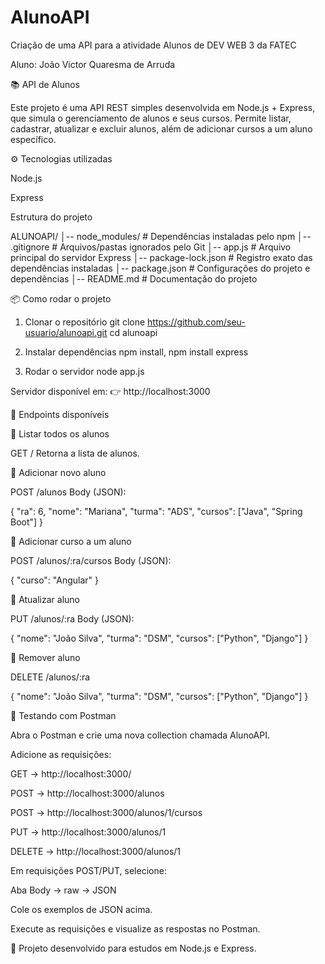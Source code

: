# AlunoAPI
Criação de uma API para a atividade Alunos de DEV WEB 3 da FATEC

Aluno: João Victor Quaresma de Arruda

📚 API de Alunos

Este projeto é uma API REST simples desenvolvida em Node.js + Express, que simula o gerenciamento de alunos e seus cursos.
Permite listar, cadastrar, atualizar e excluir alunos, além de adicionar cursos a um aluno específico.

⚙️ Tecnologias utilizadas

Node.js

Express 

Estrutura do projeto

ALUNOAPI/
│-- node_modules/       # Dependências instaladas pelo npm
│-- .gitignore          # Arquivos/pastas ignorados pelo Git
│-- app.js              # Arquivo principal do servidor Express
│-- package-lock.json   # Registro exato das dependências instaladas
│-- package.json        # Configurações do projeto e dependências
│-- README.md           # Documentação do projeto


📦 Como rodar o projeto
1. Clonar o repositório
git clone https://github.com/seu-usuario/alunoapi.git
cd alunoapi

2. Instalar dependências
npm install,
npm install express

4. Rodar o servidor
node app.js


Servidor disponível em:
👉 http://localhost:3000

📌 Endpoints disponíveis

🔹 Listar todos os alunos

GET /
Retorna a lista de alunos.

🔹 Adicionar novo aluno

POST /alunos
Body (JSON):

{
  "ra": 6,
  "nome": "Mariana",
  "turma": "ADS",
  "cursos": ["Java", "Spring Boot"]
}

🔹 Adicionar curso a um aluno

POST /alunos/:ra/cursos
Body (JSON):

{
  "curso": "Angular"
}

🔹 Atualizar aluno

PUT /alunos/:ra
Body (JSON):

{
  "nome": "João Silva",
  "turma": "DSM",
  "cursos": ["Python", "Django"]
}

🔹 Remover aluno

DELETE /alunos/:ra

{
  "nome": "João Silva",
  "turma": "DSM",
  "cursos": ["Python", "Django"]
}

🧪 Testando com Postman

Abra o Postman e crie uma nova collection chamada AlunoAPI.

Adicione as requisições:

GET → http://localhost:3000/

POST → http://localhost:3000/alunos

POST → http://localhost:3000/alunos/1/cursos

PUT → http://localhost:3000/alunos/1

DELETE → http://localhost:3000/alunos/1

Em requisições POST/PUT, selecione:

Aba Body → raw → JSON

Cole os exemplos de JSON acima.

Execute as requisições e visualize as respostas no Postman.

📌 Projeto desenvolvido para estudos em Node.js e Express.
